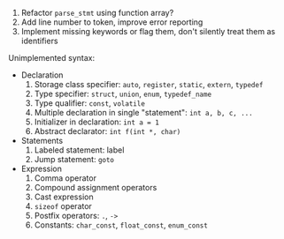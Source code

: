 1. Refactor `parse_stmt` using function array?
2. Add line number to token, improve error reporting
3. Implement missing keywords or flag them, don't silently treat them
   as identifiers

Unimplemented syntax:
- Declaration
    1. Storage class specifier: `auto`, `register`, `static`, `extern`, `typedef`
    2. Type specifier: `struct`, `union`, `enum`, `typedef_name`
    3. Type qualifier: `const`, `volatile`
    4. Multiple declaration in single "statement": `int a, b, c, ...`
    5. Initializer in declaration: `int a = 1`
    6. Abstract declarator: `int f(int *, char)`
- Statements
    1. Labeled statement: label
    2. Jump statement: `goto`
- Expression
    1. Comma operator
    2. Compound assignment operators
    3. Cast expression
    4. `sizeof` operator
    5. Postfix operators: `.`, `->`
    6. Constants: `char_const`, `float_const`, `enum_const`
